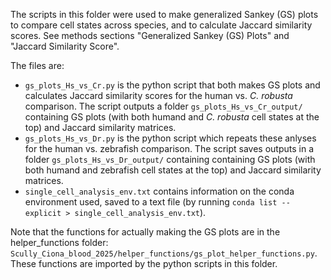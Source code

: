 The scripts in this folder were used to make generalized Sankey (GS) plots to compare cell states across species, and to calculate Jaccard similarity scores. See methods sections "Generalized Sankey (GS) Plots" and "Jaccard Similarity Score".

The files are:
- `gs_plots_Hs_vs_Cr.py` is the python script that both makes GS plots and calculates Jaccard similarity scores for the human vs. _C. robusta_ comparison. The script outputs a folder `gs_plots_Hs_vs_Cr_output/` containing GS plots (with both humand and _C. robusta_ cell states at the top) and Jaccard similarity matrices.
- `gs_plots_Hs_vs_Dr.py` is the python script which repeats these anlyses for the human vs. zebrafish comparison. The script saves outputs in a folder `gs_plots_Hs_vs_Dr_output/` containing containing GS plots (with both humand and zebrafish cell states at the top) and Jaccard similarity matrices.
- `single_cell_analysis_env.txt` contains information on the conda environment used, saved to a text file (by running `conda list --explicit > single_cell_analysis_env.txt`).

Note that the functions for actually making the GS plots are in the helper_functions folder: `Scully_Ciona_blood_2025/helper_functions/gs_plot_helper_functions.py`. These functions are imported by the python scripts in this folder.
